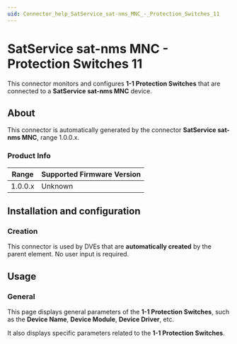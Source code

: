 ```yaml
---
uid: Connector_help_SatService_sat-nms_MNC_-_Protection_Switches_11
---
```


# SatService sat-nms MNC - Protection Switches 11

This connector monitors and configures **1-1 Protection Switches** that are connected to a **SatService sat-nms MNC** device.

## About

This connector is automatically generated by the connector **SatService sat-nms MNC**, range 1.0.0.x.

### Product Info

| Range | Supported Firmware Version |
|------------------|-----------------------------|
| 1.0.0.x          | Unknown                     |

## Installation and configuration

### Creation

This connector is used by DVEs that are **automatically created** by the parent element. No user input is required.

## Usage

### General

This page displays general parameters of the **1-1 Protection Switches**, such as the **Device Name**, **Device Module**, **Device Driver**, etc.

It also displays specific parameters related to the **1-1 Protection Switches**.
